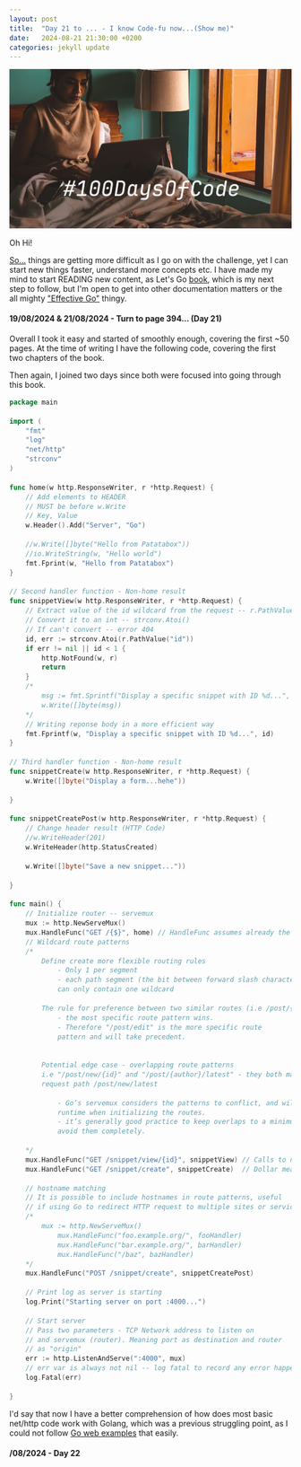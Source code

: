 ```yaml
---
layout: post
title:  "Day 21 to ... - I know Code-fu now...(Show me)"
date:   2024-08-21 21:30:00 +0200
categories: jekyll update
---
```


![custom header](https://raw.githubusercontent.com/Akirapearl/jekyll_blog/main/assets/images/C0mP_Mac.png)

Oh Hi!

[So...](https://www.youtube.com/watch?v=0YhJxJZOWBw) things are getting more difficult as I go on with the challenge, yet I can start new things faster, understand more concepts etc. I have made my mind to start READING new content, as Let's Go [book](https://lets-go.alexedwards.net/), which is my next step to follow, but I'm open to get into other documentation matters or the all mighty ["Effective Go"](https://go.dev/doc/effective_go) thingy.

#### 19/08/2024 & 21/08/2024 - Turn to page 394... (Day 21)

Overall I took it easy and started of smoothly enough, covering the first ~50 pages. At the time of writing I have the following code, covering the first two chapters of the book.

Then again, I joined two days since both were focused into going through this book.

```go
package main

import (
	"fmt"
	"log"
	"net/http"
	"strconv"
)

func home(w http.ResponseWriter, r *http.Request) {
	// Add elements to HEADER
	// MUST be before w.Write
	// Key, Value
	w.Header().Add("Server", "Go")

	//w.Write([]byte("Hello from Patatabox"))
	//io.WriteString(w, "Hello world")
	fmt.Fprint(w, "Hello from Patatabox")
}

// Second handler function - Non-home result
func snippetView(w http.ResponseWriter, r *http.Request) {
	// Extract value of the id wildcard from the request -- r.PathValue()
	// Convert it to an int -- strconv.Atoi()
	// If can't convert -- error 404
	id, err := strconv.Atoi(r.PathValue("id"))
	if err != nil || id < 1 {
		http.NotFound(w, r)
		return
	}
	/*
		msg := fmt.Sprintf("Display a specific snippet with ID %d...", id)
		w.Write([]byte(msg))
	*/
	// Writing reponse body in a more efficient way
	fmt.Fprintf(w, "Display a specific snippet with ID %d...", id)
}

// Third handler function - Non-home result
func snippetCreate(w http.ResponseWriter, r *http.Request) {
	w.Write([]byte("Display a form...hehe"))

}

func snippetCreatePost(w http.ResponseWriter, r *http.Request) {
	// Change header result (HTTP Code)
	//w.WriteHeader(201)
	w.WriteHeader(http.StatusCreated)

	w.Write([]byte("Save a new snippet..."))

}

func main() {
	// Initialize router -- servemux
	mux := http.NewServeMux()
	mux.HandleFunc("GET /{$}", home) // HandleFunc assumes already the pass of a ResponseWritter and a Request
	// Wildcard route patterns
	/*
		Define create more flexible routing rules
			- Only 1 per segment
			- each path segment (the bit between forward slash characters)
			can only contain one wildcard

		The rule for preference between two similar routes (i.e /post/{id} - /post/edit)
		 	- the most specific route pattern wins.
			- Therefore "/post/edit" is the more specific route
			pattern and will take precedent.


		Potential edge case - overlapping route patterns
		i.e "/post/new/{id}" and "/post/{author}/latest" - they both match the
		request path /post/new/latest

			- Go’s servemux considers the patterns to conflict, and will panic at
			runtime when initializing the routes.
			- it’s generally good practice to keep overlaps to a minimum or
			avoid them completely.

	*/
	mux.HandleFunc("GET /snippet/view/{id}", snippetView) // Calls to non home/root results
	mux.HandleFunc("GET /snippet/create", snippetCreate)  // Dollar means match a single slash, followed by nothing else

	// hostname matching
	// It is possible to include hostnames in route patterns, useful
	// if using Go to redirect HTTP request to multiple sites or services
	/*
		mux := http.NewServeMux()
			mux.HandleFunc("foo.example.org/", fooHandler)
			mux.HandleFunc("bar.example.org/", barHandler)
			mux.HandleFunc("/baz", bazHandler)
	*/
	mux.HandleFunc("POST /snippet/create", snippetCreatePost)

	// Print log as server is starting
	log.Print("Starting server on port :4000...")

	// Start server
	// Pass two parameters - TCP Network address to listen on
	// and servemux (router). Meaning port as destination and router
	// as "origin"
	err := http.ListenAndServe(":4000", mux)
	// err var is always not nil -- log fatal to record any error happening
	log.Fatal(err)

}

```

I'd say that now I have a better comprehension of how does most basic net/http code work with Golang, which was a previous struggling point, as I could not follow [Go web examples](https://gowebexamples.com/) that easily.

#### /08/2024 - Day 22